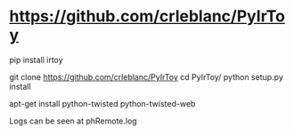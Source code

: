 # https://github.com/crleblanc/PyIrToy
pip install irtoy

git clone https://github.com/crleblanc/PyIrToy
cd PyIrToy/
python  setup.py  install

apt-get install python-twisted python-twisted-web 


Logs can be seen at phRemote.log
